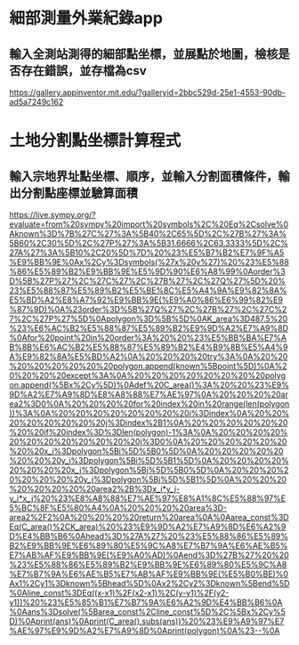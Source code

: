 # 細部測量外業紀錄app
## 輸入全測站測得的細部點坐標，並展點於地圖，檢核是否存在錯誤，並存檔為csv
https://gallery.appinventor.mit.edu/?galleryid=2bbc529d-25e1-4553-90db-ad5a7249c162

# 土地分割點坐標計算程式
## 輸入宗地界址點坐標、順序，並輸入分割面積條件，輸出分割點座標並驗算面積
https://live.sympy.org/?evaluate=from%20sympy%20import%20symbols%2C%20Eq%2Csolve%0Aknown%3D%7B%27C%27%3A%5B40%2C65%5D%2C%27B%27%3A%5B60%2C30%5D%2C%27P%27%3A%5B31.6666%2C63.3333%5D%2C%27A%27%3A%5B10%2C20%5D%7D%20%23%E5%B7%B2%E7%9F%A5%E9%BB%9E%0Ax%2Cy%3Dsymbols(%27x%20y%27)%20%23%E5%88%86%E5%89%B2%E9%BB%9E%E5%9D%90%E6%A8%99%0Aorder%3D%5B%27P%27%2C%27C%27%2C%27B%27%2C%27Q%27%5D%20%23%E5%88%87%E5%89%B2%E5%BE%8C%E5%A4%9A%E9%82%8A%E5%BD%A2%E8%A7%92%E9%BB%9E(%E9%A0%86%E6%99%82%E9%87%9D)%0A%23order%3D%5B%27Q%27%2C%27B%27%2C%27C%27%2C%27P%27%5D%0Apolygon%3D%5B%5D%0AK_area%3D487.5%20%23%E6%AC%B2%E5%88%87%E5%89%B2%E9%9D%A2%E7%A9%8D%0Afor%20point%20in%20order%3A%20%20%23%E5%BB%BA%E7%AB%8B%E6%AC%B2%E5%88%87%E5%89%B2%E4%B9%8B%E5%A4%9A%E9%82%8A%E5%BD%A2%0A%20%20%20%20try%3A%0A%20%20%20%20%20%20%20%20polygon.append(known%5Bpoint%5D)%0A%20%20%20%20except%3A%0A%20%20%20%20%20%20%20%20polygon.append(%5Bx%2Cy%5D)%0Adef%20C_area()%3A%20%20%23%E9%9D%A2%E7%A9%8D%E8%A8%88%E7%AE%97%0A%20%20%20%20area2%3D0%0A%20%20%20%20for%20index%20in%20range(len(polygon))%3A%0A%20%20%20%20%20%20%20%20i%3Dindex%0A%20%20%20%20%20%20%20%20j%3Dindex%2B1%0A%20%20%20%20%20%20%20%20if%20index%3D%3Dlen(polygon)-1%3A%0A%20%20%20%20%20%20%20%20%20%20%20%20j%3D0%0A%20%20%20%20%20%20%20%20x_i%3Dpolygon%5Bi%5D%5B0%5D%0A%20%20%20%20%20%20%20%20y_i%3Dpolygon%5Bi%5D%5B1%5D%0A%20%20%20%20%20%20%20%20x_j%3Dpolygon%5Bj%5D%5B0%5D%0A%20%20%20%20%20%20%20%20y_j%3Dpolygon%5Bj%5D%5B1%5D%0A%20%20%20%20%20%20%20%20area2%2B%3Dx_i*y_j-y_i*x_j%20%23%E8%A8%88%E7%AE%97%E8%A1%8C%E5%88%97%E5%BC%8F%E5%80%A4%0A%20%20%20%20area%3D-area2%2F2%0A%20%20%20%20return%20area%0A%0Aarea_const%3DEq(C_area()%2CK_area)%20%23%E9%9D%A2%E7%A9%8D%E6%A2%9D%E4%BB%B6%0Ahead%3D%27A%27%20%23%E5%88%86%E5%89%B2%E9%BB%9E%E6%89%80%E5%9C%A8%E7%B7%9A%E6%AE%B5%E7%AB%AF%E9%BB%9E(%E9%A0%AD)%0Aend%3D%27B%27%20%20%23%E5%88%86%E5%89%B2%E9%BB%9E%E6%89%80%E5%9C%A8%E7%B7%9A%E6%AE%B5%E7%AB%AF%E9%BB%9E(%E5%B0%BE)%0Ax1%2Cy1%3Dknown%5Bhead%5D%0Ax2%2Cy2%3Dknown%5Bend%5D%0Aline_const%3DEq((x-x1)%2F(x2-x1)%2C(y-y1)%2F(y2-y1))%20%23%E5%85%B1%E7%B7%9A%E6%A2%9D%E4%BB%B6%0A%0Aans%3Dsolve(%5Barea_const%2Cline_const%5D%2C%5Bx%2Cy%5D)%0Aprint(ans)%0Aprint(C_area().subs(ans))%20%23%E9%A9%97%E7%AE%97%E9%9D%A2%E7%A9%8D%0Aprint(polygon)%0A%23--%0A
